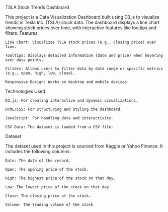 TSLA Stock Trends Dashboard

This project is a Data Visualization Dashboard built using D3.js to visualize trends in Tesla Inc. (TSLA) stock data. The dashboard displays a line chart showing stock prices over time, with interactive features like tooltips and filters.
Features

    Line Chart: Visualizes TSLA stock prices (e.g., closing price) over time.

    Tooltips: Displays detailed information (date and price) when hovering over data points.

    Filters: Allows users to filter data by date range or specific metrics (e.g., open, high, low, close).

    Responsive Design: Works on desktop and mobile devices.

Technologies Used

    D3.js: For creating interactive and dynamic visualizations.

    HTML/CSS: For structuring and styling the dashboard.

    JavaScript: For handling data and interactivity.

    CSV Data: The dataset is loaded from a CSV file.

Dataset

The dataset used in this project is sourced from Kaggle or Yahoo Finance. It includes the following columns:

    Date: The date of the record.

    Open: The opening price of the stock.

    High: The highest price of the stock on that day.

    Low: The lowest price of the stock on that day.

    Close: The closing price of the stock.

    Volume: The trading volume of the stock
